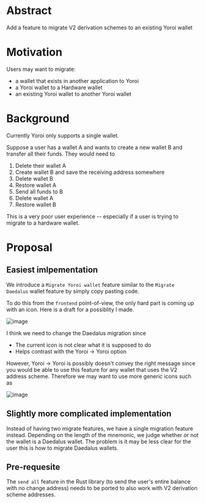 # Abstract

Add a feature to migrate V2 derivation schemes to an existing Yoroi wallet

# Motivation

Users may want to migrate:
- a wallet that exists in another application to Yoroi
- a Yoroi wallet to a Hardware wallet
- an existing Yoroi wallet to another Yoroi wallet

# Background

Currently Yoroi only supports a single wallet. 

Suppose a user has a wallet A and wants to create a new wallet B and transfer all their funds.
They would need to
1) Delete their wallet A
1) Create wallet B and save the receiving address somewhere
1) Delete wallet B
1) Restore wallet A
1) Send all funds to B
1) Delete wallet A
1) Restore wallet B

This is a very poor user experience -- especially if a user is trying to migrate to a hardware wallet.

# Proposal

## Easiest imlpementation

We introduce a `Migrate Yoroi wallet` feature similar to the `Migrate Daedalus` wallet feature by simply copy pasting code. 

To do this from the `frontend` point-of-view, the only hard part is coming up with an icon. Here is a draft for a possiblity I made.

![image](https://user-images.githubusercontent.com/2608559/48978256-1fb98480-f0ec-11e8-8e4a-3cad7e81e542.png)

I think we need to change the Daedalus migration since
- The current icon is not clear what it is supposed to do 
- Helps contrast with the Yoroi → Yoroi option

However, Yoroi → Yoroi is possibly doesn't convey the right message since you would be able to use this feature for any wallet that uses the V2 address scheme. Therefore we may want to use more generic icons such as

![image](https://user-images.githubusercontent.com/2608559/48978357-cbaf9f80-f0ed-11e8-8f2c-029c2ef7d138.png)

## Slightly more complicated implementation

Instead of having two migrate features, we have a single migration feature instead. Depending on the length of the mnemonic, we judge whether or not the wallet is a Daedalus wallet. The problem is it may be less clear for the user this is how to migrate Daedalus wallets. 

## Pre-requesite

The `send all` feature in the Rust library (to send the user's entire balance with no change address) needs to be ported to also work with V2 derivation scheme addresses. 